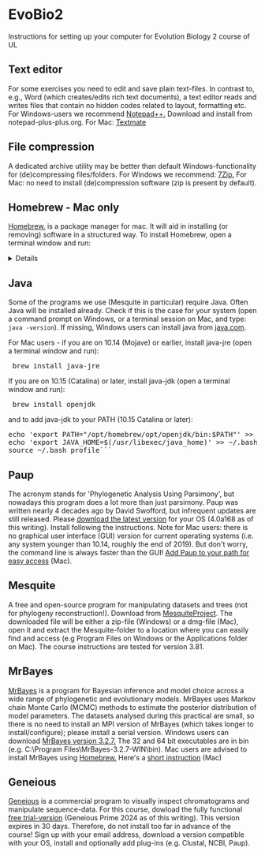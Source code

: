 # EvoBio2
Instructions for setting up your computer for Evolution Biology 2 course of UL

## Text editor
For some exercises you need to edit and save plain text-files. In contrast to, e.g., Word (which creates/edits rich text documents), a text editor reads and writes files that contain no hidden codes related to layout, formatting etc. For Windows-users we recommend [Notepad++.](https://notepad-plus-plus.org/) Download and install from notepad-plus-plus.org. For Mac: [Textmate](https://macromates.com/)

## File compression
A dedicated archive utility may be better than default Windows-functionality for (de)compressing files/folders. For Windows we recommend: [7Zip.](https://7-zip.org/) For Mac: no need to install (de)compression software (zip is present by default).

## Homebrew - Mac only
[Homebrew.](https://brew.sh/) is a package manager for mac. It will aid in installing (or removing) software in a structured way. To install Homebrew, open a terminal window and run:
<details>
``` /bin/bash -c "$(curl -fsSL https://raw.githubusercontent.com/Homebrew/install/HEAD/install.sh)" ```
</details>

## Java
Some of the programs we use (Mesquite in particular) require Java. Often Java will be installed already. Check if this is the case for your system (open a command prompt on Windows, or a terminal session on Mac, and type: ```java -version```). If missing, Windows users can install java from [java.com](https://www.java.com/en/).

For Mac users - if you are on 10.14 (Mojave) or earlier, install java-jre (open a terminal window and run): <pre> brew install java-jre </pre> If you are on 10.15 (Catalina) or later, install java-jdk (open a terminal window and run): <pre> brew install openjdk </pre> and to add java-jdk to your PATH (10.15 Catalina or later):
<pre>echo 'export PATH="/opt/homebrew/opt/openjdk/bin:$PATH"' >> ~/.bash_profile \
echo 'export JAVA_HOME=$(/usr/libexec/java_home)' >> ~/.bash_profile \
source ~/.bash_profile```</pre>


## Paup
The acronym stands for 'Phylogenetic Analysis Using Parsimony', but nowadays this program does a lot more than just parsimony. Paup was written nearly 4 decades ago by David Swofford, but infrequent updates are still released. Please [download the latest version](https://phylosolutions.com/paup-test/) for your OS (4.0a168 as of this writing). Install following the instructions. Note for Mac users: there is no graphical user interface (GUI) version for current operating systems (i.e. any system younger than 10.14, roughly the end of 2019). But don't worry, the command line is always faster than the GUI! [Add Paup to your path for easy access](Paup_mac.sh) (Mac).

## Mesquite
A free and open-source program for manipulating datasets and trees (not for phylogeny reconstruction!). Download from [MesquiteProject](https://github.com/MesquiteProject/MesquiteCore/releases). The downloaded file will be either a zip-file (Windows) or a dmg-file (Mac), open it and extract the Mesquite-folder to a location where you can easily find and access (e.g Program Files on Windows or the Applications folder on Mac). The course instructions are tested for version 3.81.

## MrBayes
[MrBayes](https://nbisweden.github.io/MrBayes/index.html) is a program for Bayesian inference and model choice across a wide range of phylogenetic and evolutionary models. MrBayes uses Markov chain Monte Carlo (MCMC) methods to estimate the posterior distribution of model parameters. The datasets analysed during this practical are small, so there is no need to install an MPI version of MrBayes (which takes longer to install/configure); please install a serial version. Windows users can download [MrBayes version 3.2.7.](https://github.com/NBISweden/MrBayes/releases/download/v3.2.7/MrBayes-3.2.7-WIN.zip) The 32 and 64 bit executables are in bin (e.g. C:\Program Files\MrBayes-3.2.7-WIN\bin\). Mac users are advised to install MrBayes using [Homebrew.](https://brew.sh/) Here's a [short instruction](MrBayes_mac.sh) (Mac)

## Geneious
[Geneious](https://www.geneious.com/features/prime) is a commercial program to visually inspect chromatograms and manipulate sequence-data. For this course, dowload the fully functional [free trial-version](https://www.geneious.com/free-trial) (Geneious Prime 2024 as of this writing). This version expires in 30 days. Therefore, do not install too far in advance of the course! Sign up with your email address, download a version compatible with your OS, install and optionally add plug-ins (e.g. Clustal, NCBI, Paup).

